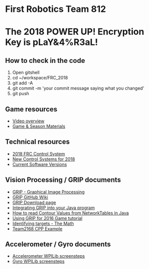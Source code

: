 # First Robotics Team 812

# The 2018 POWER UP! Encryption Key is pLaY&4%R3aL!

## How to check in the code

1. Open gitshell
2. cd ~/workspace/FRC_2018
3. git add -A
4. git commit -m 'your commit message saying what you changed'
5. git push


## Game resources
* [Video overview](https://www.youtube.com/watch?v=HZbdwYiCY74)
* [Game & Season Materials](http://www.firstinspires.org/resource-library/frc/competition-manual-qa-system)

## Technical resources
* [2018 FRC Control System](https://wpilib.screenstepslive.com/s/currentCS)
* [New Control Systems for 2018](https://wpilib.screenstepslive.com/s/currentCS/m/getting_started/l/801080-new-for-2018)
* [Current Software Versions]()

## Vision Processing / GRIP documents
* [GRIP - Graphical Image Processing](https://wpilib.screenstepslive.com/s/4485/m/50711?data-resolve-url=true&data-manual-id=50711)
* [GRIP GitHub Wiki](https://github.com/WPIRoboticsProjects/GRIP/wiki)
* [GRIP Download page](https://github.com/WPIRoboticsProjects/GRIP/releases)
* [Integrating GRIP into your Java program](https://github.com/WPIRoboticsProjects/GRIP/wiki/Tutorial:-Run-GRIP-from-a-CPP-or-Java-FRC-program)
* [How to read Contour Values from NetworkTables in Java](https://wpilib.screenstepslive.com/s/4485/m/50711/l/479908-reading-array-values-published-by-networktables)
* [Using GRIP for 2016 Game tutorial](https://wpilib.screenstepslive.com/s/4485/m/50711/l/481750-using-grip-for-the-2016-game)
* [Identifying targets - The Math](https://wpilib.screenstepslive.com/s/4485/m/24194/l/288985-identifying-and-processing-the-targets)
* [Team2168 CPP Example](https://github.com/Team2168/2168_Vision_Example)

## Accelerometer / Gyro documents
* [Accelerometer WPILib screensteps](http://wpilib.screenstepslive.com/s/4485/m/13809/l/241870-accelerometers-measuring-acceleration-and-tilt)
* [Gyro WPILib screensteps](https://wpilib.screenstepslive.com/s/4485/m/13810/l/241871-gyros-measuring-rotation-and-controlling-robot-driving-direction)
